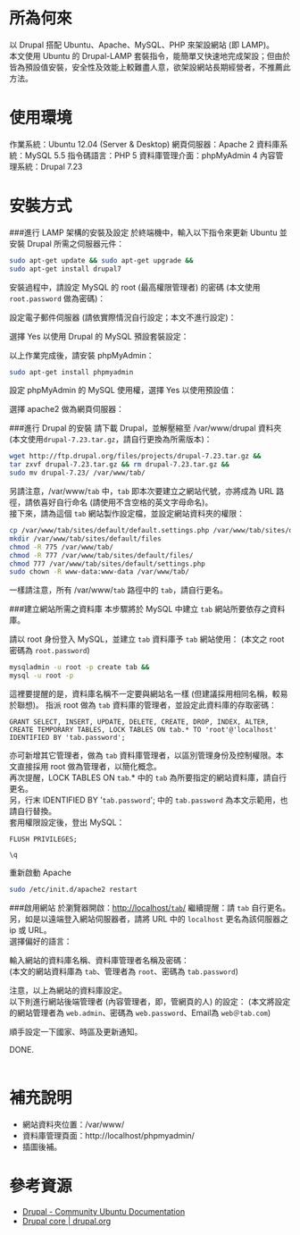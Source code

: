 所為何來
=
以 Drupal 搭配 Ubuntu、Apache、MySQL、PHP 來架設網站 (即 LAMP)。  
本文使用 Ubuntu 的 Drupal-LAMP 套裝指令，能簡單又快速地完成架設；但由於皆為預設值安裝，安全性及效能上較難盡人意，欲架設網站長期經營者，不推薦此方法。

使用環境
=
作業系統：Ubuntu 12.04 (Server & Desktop)
網頁伺服器：Apache 2
資料庫系統：MySQL 5.5
指令碼語言：PHP 5
資料庫管理介面：phpMyAdmin 4
內容管理系統：Drupal 7.23

安裝方式
=
###進行 LAMP 架構的安裝及設定
於終端機中，輸入以下指令來更新 Ubuntu 並安裝 Drupal 所需之伺服器元件：
```bash
sudo apt-get update && sudo apt-get upgrade &&
sudo apt-get install drupal7
```
安裝過程中，請設定 MySQL 的 root (最高權限管理者) 的密碼 (本文使用 <code>root.password</code> 做為密碼)：
  
設定電子郵件伺服器 (請依實際情況自行設定；本文不進行設定)：
  
選擇 Yes 以使用 Drupal 的 MySQL 預設套裝設定：
  
以上作業完成後，請安裝 phpMyAdmin：
```bash
sudo apt-get install phpmyadmin
```
設定 phpMyAdmin 的 MySQL 使用權，選擇 Yes 以使用預設值：
  
選擇 apache2 做為網頁伺服器：

  
###進行 Drupal 的安裝
請下載 Drupal，並解壓縮至 /var/www/drupal 資料夾 (本文使用<code>drupal-7.23.tar.gz</code>，請自行更換為所需版本)：
```bash
wget http://ftp.drupal.org/files/projects/drupal-7.23.tar.gz &&
tar zxvf drupal-7.23.tar.gz && rm drupal-7.23.tar.gz &&
sudo mv drupal-7.23/ /var/www/tab/
```
另請注意，/var/www/<code>tab</code> 中，<code>tab</code> 即本次要建立之網站代號，亦將成為 URL 路徑，請依喜好自行命名 (請使用不含空格的英文字母命名)。  
接下來，請為這個 <code>tab</code> 網站製作設定檔，並設定網站資料夾的權限：
```bash
cp /var/www/tab/sites/default/default.settings.php /var/www/tab/sites/default/settings.php
mkdir /var/www/tab/sites/default/files
chmod -R 775 /var/www/tab/
chmod -R 777 /var/www/tab/sites/default/files/
chmod 777 /var/www/tab/sites/default/settings.php
sudo chown -R www-data:www-data /var/www/tab/
```
一樣請注意，所有 /var/www/<code>tab</code> 路徑中的 <code>tab</code>，請自行更名。


###建立網站所需之資料庫
本步驟將於 MySQL 中建立 <code>tab</code> 網站所要依存之資料庫。  
  
請以 root 身份登入 MySQL，並建立 <code>tab</code> 資料庫予 <code>tab</code> 網站使用：
(本文之 root 密碼為 <code>root.password</code>)
```bash
mysqladmin -u root -p create tab && 
mysql -u root -p
```
這裡要提醒的是，資料庫名稱不一定要與網站名一樣 (但建議採用相同名稱，較易於聯想)。 
指派 root 做為 <code>tab</code> 資料庫的管理者，並設定此資料庫的存取密碼：  
```mysql
GRANT SELECT, INSERT, UPDATE, DELETE, CREATE, DROP, INDEX, ALTER, CREATE TEMPORARY TABLES, LOCK TABLES ON tab.* TO 'root'@'localhost' IDENTIFIED BY 'tab.password';
```
亦可新增其它管理者，做為 <code>tab</code> 資料庫管理者，以區別管理身份及控制權限。本文直接採用 root 做為管理者，以簡化概念。  
再次提醒，LOCK TABLES ON <code>tab</code>.* 中的 <code>tab</code> 為所要指定的網站資料庫，請自行更名。  
另，行末 IDENTIFIED BY '<code>tab.password</code>'; 中的 <code>tab.password</code> 為本文示範用，也請自行替換。  
套用權限設定後，登出 MySQL：
```mysql
FLUSH PRIVILEGES;
```
```mysql
\q
```
重新啟動 Apache
```bash
sudo /etc/init.d/apache2 restart
```

###啟用網站
於瀏覽器開啟：[http://localhost/<code>tab</code>/](http://localhost/tab/)
繼續提醒：請 <code>tab</code> 自行更名。  
另，如是以遠端登入網站伺服器者，請將 URL 中的 <code>localhost</code> 更名為該伺服器之 ip 或 URL。   
選擇偏好的語言：

輸入網站的資料庫名稱、資料庫管理者名稱及密碼：  
(本文的網站資料庫為 <code>tab</code>、管理者為 <code>root</code>、密碼為 <code>tab.password</code>)

注意，以上為網站的資料庫設定。  
以下則進行網站後端管理者 (內容管理者，即，管網頁的人) 的設定：
(本文將設定的網站管理者為 <code>web.admin</code>、密碼為 <code>web.password</code>、Email為 <code>web＠tab.com</code>)

順手設定一下國家、時區及更新通知。

DONE.
<br>
<br>

補充說明
=
* 網站資料夾位置：/var/www/
* 資料庫管理頁面：http://localhost/phpmyadmin/
* 插圖後補。

參考資源
=
* [Drupal - Community Ubuntu Documentation](https://help.ubuntu.com/community/Drupal)
* [Drupal core | drupal.org](https://drupal.org/project/drupal)
